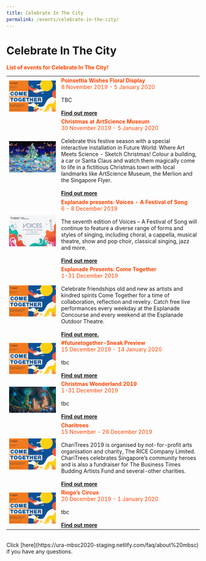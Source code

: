 ```yaml
---
title: Celebrate In The City 
permalink: /events/celebrate-in-the-city/
---
```


# Celebrate In The City
<font color="orangered"><b>List of events for Celebrate In The City!</b></font>

<table>
<tr>
    <td>
     <a href="https://www.gardensbythebay.com.sg/"> <img src="/images/Esplanade_Presents_Come_Together.jpg" /></a>
    </td>
    <td>
      <font color="orangered"><b>Poinsettia Wishes Floral Display</b></font>
      <font color="orangered"><br>8 November 2019 - 5 January 2020</font>
      <br>  
      <br>TBC
      <br>
      <font color="orangered"><b><br><a href="https://www.gardensbythebay.com.sg/">Find out more</a></b></font>
      <br>
<tr>
    <td>
     <a href="www.marinabaysands.com/artsciencemuseum"> <img src="/images/Christmas_At_ArtScience_Museum.jpg" /></a>
    </td>
    <td>
      <font color="orangered"><b>Christmas at ArtScience Museum</b></font>
      <font color="orangered"><br>30 November 2019 - 5 January 2020</font>
      <br>  
      <br>Celebrate this festive season with a special interactive installation in Future World: Where Art Meets Science - Sketch Christmas! Colour a building, a car or Santa Claus and watch them magically come to life in a fictitious Christmas town with local landmarks like ArtScience Museum, the Merlion and the Singapore Flyer. 
      <br>
      <font color="orangered"><b><br><a href="www.marinabaysands.com/artsciencemuseum">Find out more</a></b></font>
      <br>
<tr>
    <td>
     <a href="www.esplanade.com/voices"> <img src="/images/Esplanade_Presents_Voices-A_Festival_Of_Song.jpg" /></a>
    </td>
    <td>
      <font color="orangered"><b>Esplanade presents: Voices - A Festival of Song</b></font>
      <font color="orangered"><br>6 - 8 December 2019</font>
      <br>  
      <br>The seventh edition of Voices – A Festival of Song will continue to feature a diverse range of forms and styles of singing, including choral, a cappella, musical theatre, show and pop choir, classical singing, jazz and more.
      <br>
      <font color="orangered"><b><br><a href="www.esplanade.com/voices">Find out more</a></b></font>
      <br>
<tr>
    <td>
     <a href="https://www.esplanade.com/festivals-and-series/come-together/2019"> <img src="/images/Esplanade_Presents_Come_Together.jpg" /></a>
    </td>
    <td>
      <font color="orangered"><b>Esplanade Presents: Come Together</b></font>
      <font color="orangered"><br>1-31 December 2019</font>
      <br>  
      <br>Celebrate friendships old and new as artists and kindred spirits Come Together for a time of collaboration, reflection and revelry. Catch free live performances every weekday at the Esplanade Concourse and every weekend at the Esplanade Outdoor Theatre.
      <br>
      <font color="orangered"><b><br><a href="https://www.esplanade.com/festivals-and-series/come-together/2019">Find out more.</a></b></font>
      <br>
<tr>
    <td>
     <a href="https://www.gardensbythebay.com.sg/"> <img src="/images/Esplanade_Presents_Come_Together.jpg" /></a>
    </td>
    <td>
      <font color="orangered"><b>#futuretogether-Sneak Preview</b></font>
      <font color="orangered"><br>15 December 2019 - 14 January 2020</font>
      <br>  
      <br>tbc
      <br>
      <font color="orangered"><b><br><a href="https://www.gardensbythebay.com.sg/">Find out more</a></b></font>
      <br>
<tr>
    <td>
     <a href="www.christmaswonderland.sg"> <img src="/images/Christmas_Wonderland_2019.jpg" /></a>
    </td>
    <td>
      <font color="orangered"><b>Christmas Wonderland 2019</b></font>
      <font color="orangered"><br>1-31 December 2019</font>
      <br>  
      <br>tbc
      <br>
      <font color="orangered"><b><br><a href="www.christmaswonderland.sg">Find out more</a></b></font>
      <br>
<tr>
    <td>
     <a href="https://www.esplanade.com/festivals-and-series/come-together/2019"> <img src="/images/Esplanade_Presents_Come_Together.jpg" /></a>
    </td>
    <td>
      <font color="orangered"><b>Charitrees</b></font>
      <font color="orangered"><br>15 November - 26 December 2019</font>
      <br>  
      <br>ChariTrees 2019 is organised by not-for-profit arts organisation and charity, The RICE Company Limited. ChariTrees celebrates Singapore’s community heroes and is also a fundraiser for The Business Times Budding Artists Fund and several-other charities.
      <br>
      <font color="orangered"><b><br><a href="www.therice.sg">Find out more</a></b></font>
      <br>
<tr>
    <td>
     <a href="https://www.esplanade.com/festivals-and-series/come-together/2019"> <img src="/images/Esplanade_Presents_Come_Together.jpg" /></a>
    </td>
    <td>
      <font color="orangered"><b>Ringo’s Circus</b></font>
      <font color="orangered"><br>20 December 2019 - 1 January 2020</font>
      <br>  
      <br>tbc
      <br>
      <font color="orangered"><b><br><a href="https://www.esplanade.com/festivals-and-series/come-together/2019">Find out more</a></b></font>
      <br>
    </td>
  </tr>
</table>
<br> Click [here](https://ura-mbsc2020-staging.netlify.com/faq/about%20mbsc) if you have any questions. 
     
